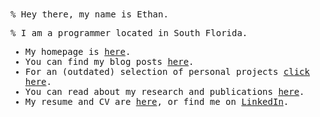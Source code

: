 <samp>
% Hey there, my name is Ethan.

% I am a programmer located in South Florida. 

- My homepage is [here](https://ethmcc.github.io).
- You can find my blog posts [here](https://ethmcc.github.io/archives). 
- For an (outdated) selection of personal projects [click here](https://ethmcc.github.io/projects). 
- You can read about my research and publications [here](https://ethmcc.github.io/research). 
- My resume and CV are [here](https://ethmcc.github.io/resume), or find me on <a href="https://www.linkedin.com/in/ethmcc/" rel="external">LinkedIn</a>.
</samp>
